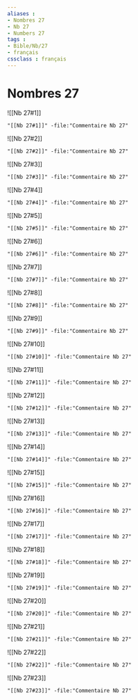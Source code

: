 ```yaml
---
aliases : 
- Nombres 27
- Nb 27
- Numbers 27
tags : 
- Bible/Nb/27
- français
cssclass : français
---
```


# Nombres 27

![[Nb 27#1]]

```query
"[[Nb 27#1]]" -file:"Commentaire Nb 27"
```

![[Nb 27#2]]

```query
"[[Nb 27#2]]" -file:"Commentaire Nb 27"
```

![[Nb 27#3]]

```query
"[[Nb 27#3]]" -file:"Commentaire Nb 27"
```

![[Nb 27#4]]

```query
"[[Nb 27#4]]" -file:"Commentaire Nb 27"
```

![[Nb 27#5]]

```query
"[[Nb 27#5]]" -file:"Commentaire Nb 27"
```

![[Nb 27#6]]

```query
"[[Nb 27#6]]" -file:"Commentaire Nb 27"
```

![[Nb 27#7]]

```query
"[[Nb 27#7]]" -file:"Commentaire Nb 27"
```

![[Nb 27#8]]

```query
"[[Nb 27#8]]" -file:"Commentaire Nb 27"
```

![[Nb 27#9]]

```query
"[[Nb 27#9]]" -file:"Commentaire Nb 27"
```

![[Nb 27#10]]

```query
"[[Nb 27#10]]" -file:"Commentaire Nb 27"
```

![[Nb 27#11]]

```query
"[[Nb 27#11]]" -file:"Commentaire Nb 27"
```

![[Nb 27#12]]

```query
"[[Nb 27#12]]" -file:"Commentaire Nb 27"
```

![[Nb 27#13]]

```query
"[[Nb 27#13]]" -file:"Commentaire Nb 27"
```

![[Nb 27#14]]

```query
"[[Nb 27#14]]" -file:"Commentaire Nb 27"
```

![[Nb 27#15]]

```query
"[[Nb 27#15]]" -file:"Commentaire Nb 27"
```

![[Nb 27#16]]

```query
"[[Nb 27#16]]" -file:"Commentaire Nb 27"
```

![[Nb 27#17]]

```query
"[[Nb 27#17]]" -file:"Commentaire Nb 27"
```

![[Nb 27#18]]

```query
"[[Nb 27#18]]" -file:"Commentaire Nb 27"
```

![[Nb 27#19]]

```query
"[[Nb 27#19]]" -file:"Commentaire Nb 27"
```

![[Nb 27#20]]

```query
"[[Nb 27#20]]" -file:"Commentaire Nb 27"
```

![[Nb 27#21]]

```query
"[[Nb 27#21]]" -file:"Commentaire Nb 27"
```

![[Nb 27#22]]

```query
"[[Nb 27#22]]" -file:"Commentaire Nb 27"
```

![[Nb 27#23]]

```query
"[[Nb 27#23]]" -file:"Commentaire Nb 27"
```

